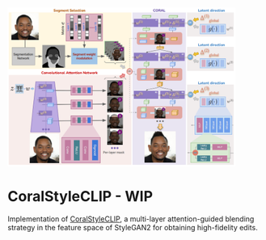 <div align=left>
<img src="./CoralStyleCLIP.png" width=450 alt="Architecture diagram of CoralStyleCLIP" title="Architecture diagram of CoralStyleCLIP"/>
</div>

# CoralStyleCLIP - WIP
Implementation of [CoralStyleCLIP](https://arxiv.org/pdf/2303.05031), a multi-layer attention-guided blending strategy in the feature space of StyleGAN2 for obtaining high-fidelity edits.

